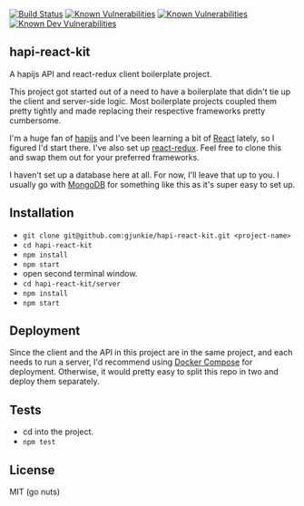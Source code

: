 [![Build Status](https://travis-ci.org/gjunkie/hapi-react-kit.svg?branch=master)](https://travis-ci.org/gjunkie/hapi-react-kit) [![Known Vulnerabilities](https://snyk.io/test/github/gjunkie/hapi-react-kit/badge.svg)](https://snyk.io/test/github/gjunkie/hapi-react-kit) [![Known Vulnerabilities](https://david-dm.org/gjunkie/hapi-react-kit.svg)](https://david-dm.org/gjunkie/hapi-react-kit) [![Known Dev Vulnerabilities](https://david-dm.org/gjunkie/hapi-react-kit/dev-status.svg)](https://david-dm.org/gjunkie/hapi-react-kit?type=dev)

## hapi-react-kit
A hapijs API and react-redux client boilerplate project.

This project got started out of a need to have a boilerplate that didn't tie up the client and server-side logic. Most boilerplate projects coupled them pretty tightly and made replacing their respective frameworks pretty cumbersome.

I'm a huge fan of [hapijs](https://hapijs.com/) and I've been learning a bit of [React](https://facebook.github.io/react/) lately, so I figured I'd start there. I've also set up [react-redux](https://github.com/reactjs/react-redux). Feel free to clone this and swap them out for your preferred frameworks.

I haven't set up a database here at all. For now, I'll leave that up to you. I usually go with [MongoDB](https://www.mongodb.com/) for something like this as it's super easy to set up.

## Installation

- `git clone git@github.com:gjunkie/hapi-react-kit.git <project-name>`
- `cd hapi-react-kit`
- `npm install`
- `npm start`
- open second terminal window.
- `cd hapi-react-kit/server`
- `npm install`
- `npm start`

## Deployment
Since the client and the API in this project are in the same project, and each needs to run a server, I'd recommend using [Docker Compose](https://docs.docker.com/compose/) for deployment. Otherwise, it would pretty easy to split this repo in two and deploy them separately.

## Tests
- cd into the project.
- `npm test`

## License
MIT (go nuts)
